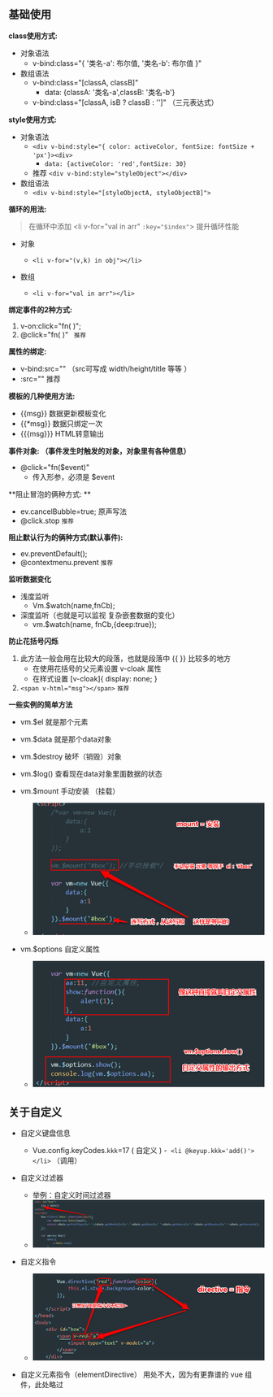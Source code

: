 ## 基础使用

**class使用方式:**

- 对象语法
	- v-bind:class="{ '类名-a': 布尔值, '类名-b': 布尔值 }"
- 数组语法
	- v-bind:class="[classA, classB]"
		- data: {classA: '类名-a',classB: '类名-b'}
	- v-bind:class="[classA, isB ? classB : '']"  （三元表达式）

**style使用方式:**

 - 对象语法
	 -  `<div v-bind:style="{ color: activeColor, fontSize: fontSize + 'px'}><div>`
		 -  `data: {activeColor: 'red',fontSize: 30}`
	 -  推荐  `<div v-bind:style="styleObject"></div> `
- 数组语法
	- `<div v-bind:style="[styleObjectA, styleObjectB]">`

**循环的用法:**

>在循环中添加 <li v-for="val in arr" `:key="$index"`>  提升循环性能

- 对象
	- `<li v-for="(v,k) in obj"></li> `

- 数组
	- `<li v-for="val in arr"></li> `

**绑定事件的2种方式:**

1.  v-on:click="fn( )";
2.  @click="fn( )"  ` 推荐`

**属性的绑定:**

- v-bind:src=""   （src可写成   width/height/title 等等 ）
- :src=""    推荐

**模板的几种使用方法:**

- {{msg}}         数据更新模板变化
- {{*msg}}       数据只绑定一次
- {{{msg}}}      HTML转意输出


**事件对象: （事件发生时触发的对象，对象里有各种信息）**

- @click="fn($event)"   
	- 传入形参，必须是 $event

**阻止冒泡的俩种方式: **
- ev.cancelBubble=true;    原声写法
- @click.stop                    `推荐`

**阻止默认行为的俩种方式(默认事件):**

- ev.preventDefault();
- @contextmenu.prevent    `推荐`

**监听数据变化**

- 浅度监听
	- Vm.$watch(name,fnCb);                    
- 深度监听（也就是可以监视 复杂嵌套数据的变化）
	- vm.$watch(name, fnCb,{deep:true});  

**防止花括号闪烁**

1. 此方法一般会用在比较大的段落，也就是段落中 {{ }} 比较多的地方
	- 在使用花括号的父元素设置 v-cloak 属性
	- 在样式设置  [v-cloak]{ display: none; }
2. `<span v-html="msg"></span>`   `推荐`


**一些实例的简单方法**

- vm.$el      就是那个元素
- vm.$data  就是那个data对象
- vm.$destroy  破坏（销毁）对象 
- vm.$log()    查看现在data对象里面数据的状态
- vm.$mount 手动安装 （挂载）
	-  ![](https://github.com/jianxiaoBai/vue_note/raw/master/imgs/mount.png)

- vm.$options 自定义属性
	-  ![](https://github.com/jianxiaoBai/vue_note/raw/master/imgs/options.png)

## 关于自定义

- 自定义键盘信息
	- Vue.config.keyCodes.`kkk`=17  ( 自定义 )
	-` <li @keyup.kkk='add()'></li>`  （调用）
- 自定义过滤器
	- 举例：自定义时间过滤器
	-  ![](https://github.com/jianxiaoBai/vue_note/raw/master/imgs/filter.png)

- 自定义指令
	-  ![](https://github.com/jianxiaoBai/vue_note/raw/master/imgs/directive.png)

- 自定义元素指令（elementDirective） 用处不大，因为有更靠谱的 vue 组件，此处略过